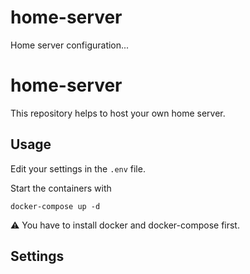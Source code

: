 # home-server
Home server configuration...
# home-server

This repository helps to host your own home server.

## Usage

Edit your settings in the `.env` file.

Start the containers with

```shell
docker-compose up -d
```

:warning: You have to install docker and docker-compose first.

## Settings
